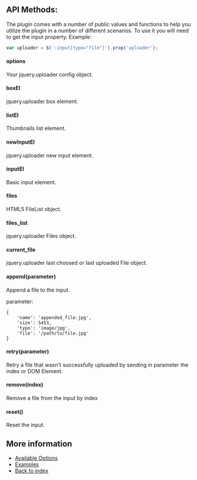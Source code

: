 ## API Methods:

The plugin comes with a number of public values and functions to help you utilize the plugin in a number of different scenarios. 
To use it you will need to get the input property. Example:

```javascript
var uploader = $(':input[type="file"]').prop('uploader');
```

#### options
Your jquery.uploader config object.

#### boxEl
jquery.uploader box element.

#### listEl
Thumbnails list element.

#### newInputEl
jquery.uploader new input element.

#### inputEl
Basic input element.

#### files
HTML5 FileList object.

#### files_list
jquery.uploader Files object.

#### current_file
jquery.uploader last choosed or last uploaded File object.

#### append(parameter)
Append a file to the input.

parameter:
```
{
    'name': 'appended_file.jpg',
    'size': 5453,
    'type': 'image/jpg',
    'file': '/path/to/file.jpg'
}
```

#### retry(parameter)
Retry a file that wasn't successfully uploaded by sending in parameter the index or DOM Element.

#### remove(index)
Remove a file from the input by index

#### reset()
Reset the input.

## More information
* [Available Options](https://rammstein4o.github.io/jquery.uploader/options)
* [Examples](https://rammstein4o.github.io/jquery.uploader/examples/)
* [Back to index](https://rammstein4o.github.io/jquery.uploader/)
